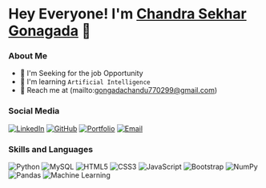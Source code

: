 # Hey Everyone! I'm [Chandra Sekhar Gonagada](https://github.com/Gongadachandrasekhar1/) 👋

### About Me
- 🚀 I'm Seeking for the job Opportunity
- 🤖 I'm learning `Artificial Intelligence`
- 📧 Reach me at (mailto:gongadachandu770299@gmail.com)

### Social Media
[![LinkedIn](https://img.shields.io/badge/LinkedIn-0077B5?style=for-the-badge&logo=linkedin&logoColor=white)](www.linkedin.com/in/chandra-sekhar-gongada-80b8b0243)
[![GitHub](https://img.shields.io/badge/GitHub-100000?style=for-the-badge&logo=github&logoColor=white)](https://github.com/Gongadachandrasekhar1/)
[![Portfolio](https://img.shields.io/badge/Portfolio-FF6F00?style=for-the-badge&logo=google-chrome&logoColor=white)](https://aesthetic-pudding-b32e0b.netlify.app/)
[![Email](https://img.shields.io/badge/Email-D14836?style=for-the-badge&logo=gmail&logoColor=white)](mailto:gongadachandu770299@gmail.com)

### Skills and Languages
![Python](https://img.shields.io/badge/Python-3776AB?style=for-the-badge&logo=python&logoColor=white)
![MySQL](https://img.shields.io/badge/MySQL-4479A1?style=for-the-badge&logo=mysql&logoColor=white)
![HTML5](https://img.shields.io/badge/HTML5-E34F26?style=for-the-badge&logo=html5&logoColor=white)
![CSS3](https://img.shields.io/badge/CSS3-1572B6?style=for-the-badge&logo=css3&logoColor=white)
![JavaScript](https://img.shields.io/badge/JavaScript-F7DF1E?style=for-the-badge&logo=javascript&logoColor=black)
![Bootstrap](https://img.shields.io/badge/Bootstrap-7952B3?style=for-the-badge&logo=bootstrap&logoColor=white)
![NumPy](https://img.shields.io/badge/NumPy-013243?style=for-the-badge&logo=numpy&logoColor=white)
![Pandas](https://img.shields.io/badge/Pandas-150458?style=for-the-badge&logo=pandas&logoColor=white)
![Machine Learning](https://img.shields.io/badge/Machine%20Learning-FF6F00?style=for-the-badge&logo=ai&logoColor=white)
